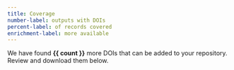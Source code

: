 ```yaml
---
title: Coverage
number-label: outputs with DOIs
percent-label: of records covered
enrichment-label: more available
---
```


We have found **{{ count }}** more DOIs that can be added to your repository.
Review and download them below.

